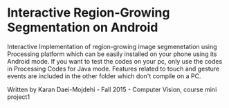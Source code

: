 # Interactive Region-Growing Segmentation on Android
Interactive Implementation of region-growing image segmenetation using Processing platform which can be easily installed on your phone using its Android mode.
If you want to test the codes on your pc, only use the codes in Processing Codes for Java mode. 
Features related to touch and gesture events are included in the other folder which don't compile on a PC.

Written by Karan Daei-Mojdehi - Fall 2015 - Computer Vision, course mini project1 
